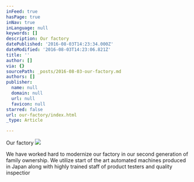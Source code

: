 ```yaml
---
inFeed: true
hasPage: true
inNav: true
inLanguage: null
keywords: []
description: Our factory
datePublished: '2016-08-03T14:23:34.000Z'
dateModified: '2016-08-03T14:23:06.821Z'
title: ''
author: []
via: {}
sourcePath: _posts/2016-08-03-our-factory.md
authors: []
publisher:
  name: null
  domain: null
  url: null
  favicon: null
starred: false
url: our-factory/index.html
_type: Article

---
```

Our factory
![](https://the-grid-user-content.s3-us-west-2.amazonaws.com/e82d4d78-8a3d-4d0c-b149-c3860001fe0b.jpg)

We have worked hard to modernize our factory in our second generation of family ownership. We utilize start of the art automated machines produced in Japan along with highly trained staff of product testers and quality inspectior